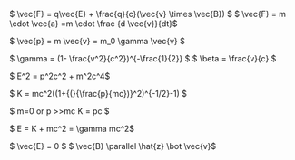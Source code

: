 

$ \vec{F} = q\vec{E} + \frac{q}{c}(\vec{v} \times \vec{B}) $
$ \vec{F} = m \cdot  \vec{a} =m \cdot \frac {d \vec{v}}{dt}$

$ \vec{p} = m \vec{v} = m_0 \gamma \vec{v} $

$ \gamma = (1- \frac{v^2}{c^2})^{-\frac{1}{2}} $
$ \beta = \frac{v}{c} $

$ E^2 = p^2c^2 + m^2c^4$

$ K = mc^2((1+{(}{\frac{p}{mc})}^2)^{-1/2}-1) $

$ m=0 or p >>mc   K = pc $



$ E = K + mc^2 = \gamma mc^2$






$ \vec{E} = 0 $
$ \vec{B}  \parallel  \hat{z}  \bot  \vec{v}$
